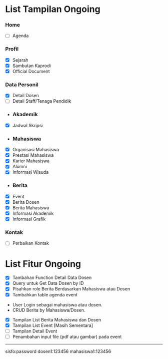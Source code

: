 # List Tampilan Ongoing
### Home
- [ ] Agenda
### Profil
- [x] Sejarah
- [x] Sambutan Kaprodi
- [x] Official Document
### Data Personil
- [x] Detail Dosen
- [ ] Detail Staff/Tenaga Pendidik
- ### Akademik
- [x] Jadwal Skripsi
- ### Mahasiswa
- [x] Organisasi Mahasiswa
- [x] Prestasi Mahasiswa
- [x] Karier Mahasiswa
- [x] Alumni
- [x] Informasi Wisuda
- ### Berita
- [x] Event
- [x] Berita Dosen
- [x] Berita Mahasiswa
- [x] Informasi Akademik
- [x] Informasi Grafik
### Kontak
- [ ] Perbaikan Kontak


# List Fitur Ongoing
- [x] Tambahan Function Detail Data Dosen
- [x] Query untuk Get Data Dosen by ID
- [x] Pisahkan role Berita Berdasarkan Mahasiswa atau Dosen
- [x] Tambahkan table agenda event
- User Login sebagai mahasiswa atau dosen.
- CRUD Berita by Mahasiswa/Dosen.
- [x] Tampilan List Berita Mahasiswa dan Dosen
- [x] Tampilan List Event [Masih Sementara]
- [ ] Tampilan Detail Event
- [ ] Penambahan input file (pdf atau gambar) pada event
----
sisfo:password
dosen1:123456
mahasiswa1:123456

